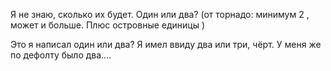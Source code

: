 Я не знаю, сколько их будет. Один или два?
(от торнадо: минимум 2 , может и больше. Плюс островные единицы )

Это я написал один или два? Я имел ввиду два или три, чёрт.
У меня же по дефолту было два....
